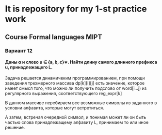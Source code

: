  
# It is repository for my 1-st practice work

## Course Formal languages MIPT

###   Вариант 12 

#### Даны α и слово u ∈ {a, b, c}∗. Найти длину самого длинного префикса u, принадлежащего L.


Задача решается динамичеким программированием, при помощи заведения трехмерного массива
dp[k][i][j] есть значение, которое имеет смысл того, что можно ли получить подслово 
от word[i...j) из регулярного выражения, соответствующего reg_expr[k] 

В данном массиве перебираем все возможные символы из заданного в условии алфавита, которые могут 
встретиться.

А затем, встречая очередной символ, и понимая может ли он быть частью 
слова принадлежащему алфавиту L, принимаем то или иное решение.
